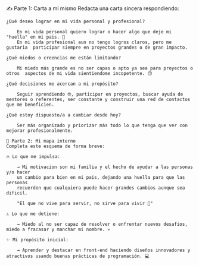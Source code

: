 ✍️ Parte 1: Carta a mí mismo
    Redacta una carta sincera respondiendo:

    ¿Qué deseo lograr en mi vida personal y profesional?
    
        En mi vida personal quiero lograr o hacer algo que deje mi "huella" en mi pais. 🤙
        En mi vida profesional aun no tengo logros claros, pero me gustaria  participar siempre en proyectos grandes o de gran impacto.
    
    ¿Qué miedos o creencias me están limitando?
    
        Mi miedo más grande es no ser capas o apto ya sea para proyectos o otros  aspectos de mi vida sientiendome incopetente. 🙃

    ¿Qué decisiones me acercan a mi propósito?
    
        Seguir aprendiendo 🤓, participar en proyectos, buscar ayuda de mentores o referentes, ser constante y construir una red de contactos que me beneficien.

    ¿Qué estoy dispuesto/a a cambiar desde hoy?

        Ser más organizado y priorizar más todo lo que tenga que ver con mejorar profesionalmente.

    💬 Parte 2: Mi mapa interno
    Completa este esquema de forma breve:

    🔥 Lo que me impulsa:

        → Mi motivacion son mi familia y el hecho de ayudar a las personas y/o hacer 
        un cambio para bien en mi pais, dejando una huella para que las personas 
        recuerden que cualquiera puede hacer grandes cambios aunque sea dificil.

        "El que no vive para servir, no sirve para vivir 🚬"

    ⚠️ Lo que me detiene:

        → Miedo al no ser capaz de resolver o enfrentar nuevos desafios, miedo a fracasar y manchar mi nombre. 💀

    ✨ Mi propósito inicial:

        → Aprender y destacar en front-end haciendo diseños innovadores y atractivos usando buenas prácticas de programación. 💻